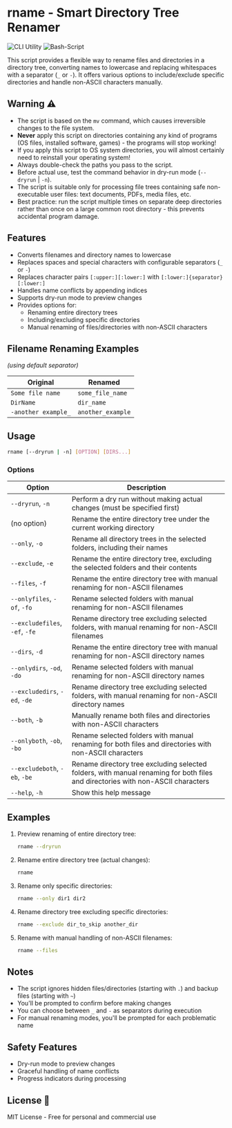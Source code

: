 # rname - Smart Directory Tree Renamer

![CLI Utility](https://img.shields.io/badge/CLI-Utility-green)
![Bash-Script](https://img.shields.io/badge/Script-Bash-blue)

This script provides a flexible way to rename files and directories in a directory tree, converting names to lowercase and replacing whitespaces with a separator (`_` or `-`). It offers various options to include/exclude specific directories and handle non-ASCII characters manually.

## Warning ⚠️

- The script is based on the `mv` command, which causes irreversible changes to the file system.
- **Never** apply this script on directories containing any kind of programs (OS files, installed software, games) - the programs will stop working!
- If you apply this script to OS system directories, you will almost certainly need to reinstall your operating system!
- Always double-check the paths you pass to the script.
- Before actual use, test the command behavior in dry-run mode (`--dryrun` | `-n`).
- The script is suitable only for processing file trees containing safe non-executable user files: text documents, PDFs, media files, etc.
- Best practice: run the script multiple times on separate deep directories rather than once on a large common root directory - this prevents accidental program damage.

## Features

- Converts filenames and directory names to lowercase
- Replaces spaces and special characters with configurable separators (`_` or `-`)
- Replaces character pairs `[:upper:][:lower:]` with `[:lower:]{separator}[:lower:]`
- Handles name conflicts by appending indices
- Supports dry-run mode to preview changes
- Provides options for:
  - Renaming entire directory trees
  - Including/excluding specific directories
  - Manual renaming of files/directories with non-ASCII characters

## Filename Renaming Examples  

*(using default separator)*  

| Original            | Renamed                 |  
|---------------------|-------------------------|  
| `Some file name`    | `some_file_name`        |  
| `DirName`           | `dir_name`              |  
| `-another example_` | `another_example`       |  

## Usage

```bash
rname [--dryrun | -n] [OPTION] [DIRS...]
```

### Options

| Option | Description |
|--------|-------------|
| `--dryrun`, `-n` | Perform a dry run without making actual changes (must be specified first) |
| (no option) | Rename the entire directory tree under the current working directory |
| `--only`, `-o` | Rename all directory trees in the selected folders, including their names |
| `--exclude`, `-e` | Rename the entire directory tree, excluding the selected folders and their contents |
| `--files`, `-f` | Rename the entire directory tree with manual renaming for non-ASCII filenames |
| `--onlyfiles`, `-of`, `-fo` | Rename selected folders with manual renaming for non-ASCII filenames |
| `--excludefiles`, `-ef`, `-fe` | Rename directory tree excluding selected folders, with manual renaming for non-ASCII filenames |
| `--dirs`, `-d` | Rename the entire directory tree with manual renaming for non-ASCII directory names |
| `--onlydirs`, `-od`, `-do` | Rename selected folders with manual renaming for non-ASCII directory names |
| `--excludedirs`, `-ed`, `-de` | Rename directory tree excluding selected folders, with manual renaming for non-ASCII directory names |
| `--both`, `-b` | Manually rename both files and directories with non-ASCII characters |
| `--onlyboth`, `-ob`, `-bo` | Rename selected folders with manual renaming for both files and directories with non-ASCII characters |
| `--excludeboth`, `-eb`, `-be` | Rename directory tree excluding selected folders, with manual renaming for both files and directories with non-ASCII characters |
| `--help`, `-h` | Show this help message |

## Examples

1. Preview renaming of entire directory tree:
   ```bash
   rname --dryrun
   ```

2. Rename entire directory tree (actual changes):
   ```bash
   rname
   ```

3. Rename only specific directories:
   ```bash
   rname --only dir1 dir2
   ```

4. Rename directory tree excluding specific directories:
   ```bash
   rname --exclude dir_to_skip another_dir
   ```

5. Rename with manual handling of non-ASCII filenames:
   ```bash
   rname --files
   ```

## Notes

- The script ignores hidden files/directories (starting with `.`) and backup files (starting with `~`)
- You'll be prompted to confirm before making changes
- You can choose between `_` and `-` as separators during execution
- For manual renaming modes, you'll be prompted for each problematic name

## Safety Features

- Dry-run mode to preview changes
- Graceful handling of name conflicts
- Progress indicators during processing

## License 📄

MIT License - Free for personal and commercial use
